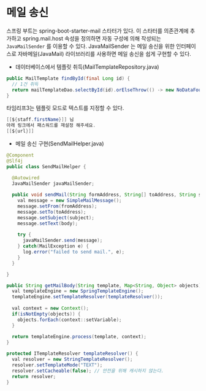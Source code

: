 # 메일 송신

스프링 부트는 spring-boot-starter-mail 스타터가 있다. 이 스타터를 의존관계에 추가하고 spring.mail.host 속성을 정의하면 자동 구성에 의해 작성되는 `JavaMailSender` 를 이용할 수 있다.
JavaMailSender 는 메일 송신을 위한 인터페이스로 자바메일(JavaMail) 라이브러리를 사용하면 메일 송신을 쉽게 구현할 수 있다.

- 데이터베이스에서 템플릿 취득(MailTemplateRepository.java)

```java
public MailTemplate findById(final Long id) {
  // 1건 취득
  return mailTemplateDao.selectById(id).orElseThrow(() -> new NoDataFoundException("mailTemplate_id=" + id + " 의 데이터가 없습니다."));
}
```

타임리프3는 템플릿 모드로 텍스트를 지정할 수 있다.

```java
[[${staff.firstName}]] 님
아래 링크에서 패스워드를 재설정 해주세요.
[[${url}]]
```

- 메일 송신 구현(SendMailHelper.java)

```java
@Component
@Slf4j
public class SendMailHelper {

  @Autowired
  JavaMailSender javaMailSender;
  
  public void sendMail(String formAddress, String[] toAddress, String subject, String body) {
    val message = new SimpleMailMessage();
    message.setFrom(fromAddress);
    message.setTo(toAddress);
    message.setSubject(subject);
    message.setText(body);
    
    try {
      javaMailSender.send(message);
    } catch(MailException e) {
      log.error("failed to send mail.", e);
    }
  }

}

public String getMailBody(String template, Map<String, Object> objects) {
  val templateEngine = new SpringTemplateEngine();
  templateEngine.setTemplateResolver(templateResolver());
  
  val context = new Context();
  if(isNotEmpty(objects)) {
    objects.forEach(context::setVariable);
  }
  
  return templateEngine.process(template, context);
}

protected ITemplateResolver templateResolver() {
  val resolver = new StringTemplateResolver();
  resolver.setTemplateMode("TEXT");
  resolver.setCacheable(false); // 안전을 위해 캐시하지 않는다.
  return resolver;
}
```

